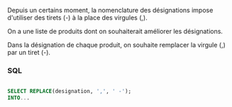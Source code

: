 Depuis un certains moment, la nomenclature des désignations impose d'utiliser des tirets (-) à la place des virgules (,).

On a une liste de produits dont on souhaiterait améliorer les désignations. 

Dans la désignation de chaque produit, on souhaite remplacer la virgule (,) par un tiret (-).

### SQL
```sql

SELECT REPLACE(designation, ',', ' -');
INTO...
```

<!--
### Python
The same thing with Python ! Just for joke

```python
txt = "Nvidia GeForce - RTX4060, Carte graphique, vitesse processeur 2475 MHz, mémoire 8 Go GDDR6, 2 x HDMI, 2 x DisplayPort, PCI Express 4.0, Profil bas"

txt2 = txt.replace(",", " -")

print(txt)

print(txt2)
```
-->
